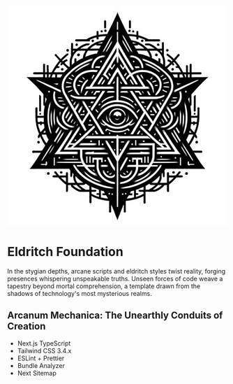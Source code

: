 ![EldritchFoundation Logo](https://github.com/ballermatic/eldritchfoundation/blob/main/public/gh-art/eldritchfoundation.webp)

# Eldritch Foundation

In the stygian depths, arcane scripts and eldritch styles twist reality, forging presences whispering unspeakable truths. Unseen forces of code weave a tapestry beyond mortal comprehension, a template drawn from the shadows of technology's most mysterious realms.

## Arcanum Mechanica: The Unearthly Conduits of Creation

- Next.js TypeScript
- Tailwind CSS 3.4.x
- ESLint + Prettier
- Bundle Analyzer
- Next Sitemap
